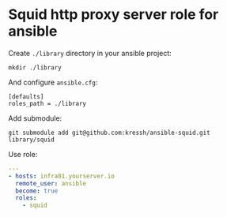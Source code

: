 # Squid http proxy server role for ansible

Create `./library` directory in your ansible project:

```
mkdir ./library
```

And configure `ansible.cfg`:

```
[defaults]
roles_path = ./library
```

Add submodule:

```
git submodule add git@github.com:kressh/ansible-squid.git library/squid
```

Use role:

```yaml
---
- hosts: infra01.yourserver.io
  remote_user: ansible
  become: true
  roles:
    - squid
```
